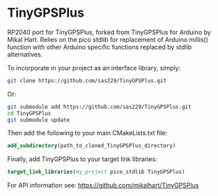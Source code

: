 # TinyGPSPlus
RP2040 port for TinyGPSPlus, forked from TinyGPSPlus for Arduino by Mikal Hart. Relies on the pico stdlib for replacement of Arduino millis() function with other Arduino specific functions replaced by stdlib alternatives. 

To incorporate in your project as an interface library, simply:

```bash
git clone https://github.com/sas229/TinyGPSPlus.git
```

Or:

```bash
git submodule add https://github.com/sas229/TinyGPSPlus.git
cd TinyGPSPlus
git submodule update
```

Then add the following to your main CMakeLists.txt file:

```cmake
add_subdirectory(path_to_cloned_TinyGPSPlus_directory)
```

Finally, add TinyGPSPlus to your target link libraries:

```cmake
target_link_libraries(my_project pico_stdlib TinyGPSPlus)
```

For API information see: https://github.com/mikalhart/TinyGPSPlus